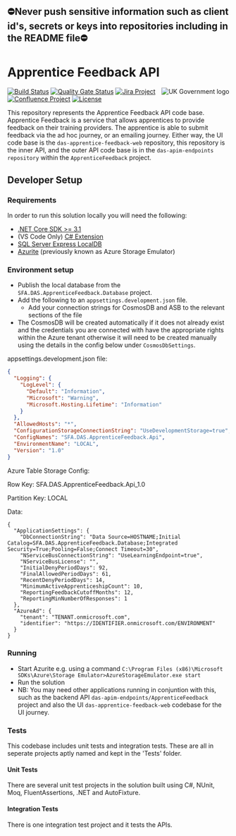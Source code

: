 ## ⛔Never push sensitive information such as client id's, secrets or keys into repositories including in the README file⛔

# Apprentice Feedback API 
<img src="https://avatars.githubusercontent.com/u/9841374?s=200&v=4" align="right" alt="UK Government logo">

[![Build Status](https://sfa-gov-uk.visualstudio.com/Digital%20Apprenticeship%20Service/_apis/build/status/das-apprentice-feedback-api?repoName=SkillsFundingAgency%2Fdas-apprentice-feedback-api&branchName=master)](https://sfa-gov-uk.visualstudio.com/Digital%20Apprenticeship%20Service/_build/latest?definitionId=2539&repoName=SkillsFundingAgency%2Fdas-apprentice-feedback-api&branchName=master)
[![Quality Gate Status](https://sonarcloud.io/api/project_badges/measure?project=SkillsFundingAgency_das-apprentice-feedback-api&metric=alert_status)](https://sonarcloud.io/project/overview?id=SkillsFundingAgency_das-apprentice-feedback-api)
[![Jira Project](https://img.shields.io/badge/Jira-Project-blue)](https://skillsfundingagency.atlassian.net/browse/QF-72)
[![Confluence Project](https://img.shields.io/badge/Confluence-Project-blue)](https://skillsfundingagency.atlassian.net/wiki/spaces/NDL/pages/3776446580/Apprentice+Feedback+-+QF)
[![License](https://img.shields.io/badge/license-MIT-lightgrey.svg?longCache=true&style=flat-square)](https://en.wikipedia.org/wiki/MIT_License)

This repository represents the Apprentice Feedback API code base. Apprentice Feedback is a service that allows apprentices to provide feedback on their training providers. The apprentice is able to submit feedback via the ad hoc journey, or an emailing journey. Either way, the UI code base is the `das-apprentice-feedback-web` repository, this repository is the inner API, and the outer API code base is in the `das-apim-endpoints repository` within the `ApprenticeFeedback` project.

## Developer Setup
### Requirements

In order to run this solution locally you will need the following:

* [.NET Core SDK >= 3.1](https://www.microsoft.com/net/download/)
* (VS Code Only) [C# Extension](https://marketplace.visualstudio.com/items?itemName=ms-vscode.csharp)
* [SQL Server Express LocalDB](https://docs.microsoft.com/en-us/sql/database-engine/configure-windows/sql-server-express-localdb)
* [Azurite](https://docs.microsoft.com/en-us/azure/storage/common/storage-use-azurite) (previously known as Azure Storage Emulator)

### Environment setup

* Publish the local database from the `SFA.DAS.ApprenticeFeedback.Database` project. 
* Add the following to an `appsettings.development.json` file.
    * Add your connection strings for CosmosDB and ASB to the relevant sections of the file
* The CosmosDB will be created automatically if it does not already exist and the credentials you are connected with have the appropriate rights within the Azure tenant otherwise it will need to be created manually using the details in the config below under `CosmosDbSettings`.

appsettings.development.json file:

```json
{
  "Logging": {
    "LogLevel": {
      "Default": "Information",
      "Microsoft": "Warning",
      "Microsoft.Hosting.Lifetime": "Information"
    }
  },
  "AllowedHosts": "*",
  "ConfigurationStorageConnectionString": "UseDevelopmentStorage=true",
  "ConfigNames": "SFA.DAS.ApprenticeFeedback.Api",
  "EnvironmentName": "LOCAL",
  "Version": "1.0"
}  
```

Azure Table Storage Config:

Row Key: SFA.DAS.ApprenticeFeedback.Api_1.0

Partition Key: LOCAL

Data:

```
{
  "ApplicationSettings": {
    "DbConnectionString": "Data Source=HOSTNAME;Initial Catalog=SFA.DAS.ApprenticeFeedback.Database;Integrated Security=True;Pooling=False;Connect Timeout=30",
    "NServiceBusConnectionString": "UseLearningEndpoint=true",
    "NServiceBusLicense": "",
    "InitialDenyPeriodDays": 92,
    "FinalAllowedPeriodDays": 61,
    "RecentDenyPeriodDays": 14,
    "MinimumActiveApprenticeshipCount": 10,
    "ReportingFeedbackCutoffMonths": 12,
    "ReportingMinNumberOfResponses": 1
  },
  "AzureAd": {
    "tenant": "TENANT.onmicrosoft.com",
    "identifier": "https://IDENTIFIER.onmicrosoft.com/ENVIRONMENT"
  }
}
```

### Running

* Start Azurite e.g. using a command `C:\Program Files (x86)\Microsoft SDKs\Azure\Storage Emulator>AzureStorageEmulator.exe start`
* Run the solution
* NB: You may need other applications running in conjuntion with this, such as the backend API `das-apim-endpoints/ApprenticeFeedback` project and also the UI `das-apprentice-feedback-web` codebase for the UI journey.

### Tests

This codebase includes unit tests and integration tests. These are all in seperate projects aptly named and kept in the 'Tests' folder. 

#### Unit Tests

There are several unit test projects in the solution built using C#, NUnit, Moq, FluentAssertions, .NET and AutoFixture.

#### Integration Tests

There is one integration test project and it tests the APIs.

